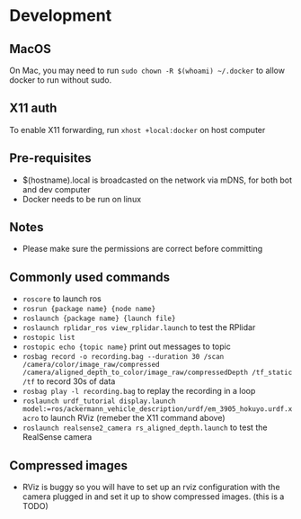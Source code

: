 # Development

## MacOS
On Mac, you may need to run `sudo chown -R $(whoami) ~/.docker` to allow docker to run without sudo.

## X11 auth
To enable X11 forwarding, run `xhost +local:docker` on host computer

## Pre-requisites
- $(hostname).local is broadcasted on the network via mDNS, for both bot and dev computer
- Docker needs to be run on linux

## Notes
- Please make sure the permissions are correct before committing

## Commonly used commands
- `roscore` to launch ros
- `rosrun {package name} {node name}`
- `roslaunch {package name} {launch file}`
- `roslaunch rplidar_ros view_rplidar.launch` to test the RPlidar
- `rostopic list`
- `rostopic echo {topic name}` print out messages to topic
- `rosbag record -o recording.bag --duration 30 /scan /camera/color/image_raw/compressed /camera/aligned_depth_to_color/image_raw/compressedDepth /tf_static /tf` to record 30s of data
- `rosbag play -l recording.bag` to replay the recording in a loop
- `roslaunch urdf_tutorial display.launch model:=ros/ackermann_vehicle_description/urdf/em_3905_hokuyo.urdf.xacro` to launch RViz (remeber the X11 command above)
- `roslaunch realsense2_camera rs_aligned_depth.launch` to test the RealSense camera

## Compressed images
- RViz is buggy so you will have to set up an rviz configuration with the camera plugged in and set it up to show compressed images. (this is a TODO)